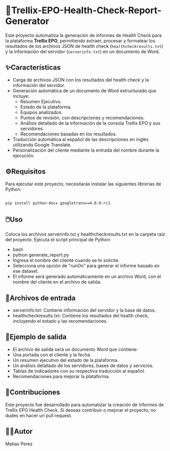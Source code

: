 # 🚀Trellix-EPO-Health-Check-Report-Generator
Este proyecto automatiza la generación de informes de Health Check para la plataforma **Trellix EPO**, permitiendo extraer, procesar y formatear los resultados de los archivos JSON de health check (`healthcheckresults.txt`) y la información del servidor (`serverinfo.txt`) en un documento de Word.

## ✨Características
- Carga de archivos JSON con los resultados del health check y la información del servidor.
- Generación automática de un documento de Word estructurado que incluye:
  - Resumen Ejecutivo.
  - Estado de la plataforma.
  - Equipos analizados.
  - Puntos de revisión, con descripciones y recomendaciones.
  - Análisis detallado de la información de la consola Trellix EPO y sus servidores.
  - Recomendaciones basadas en los resultados.
- Traducción automática al español de las descripciones en inglés utilizando Google Translate.
- Personalización del cliente mediante la entrada del nombre durante la ejecución.

## ⚙️Requisitos
Para ejecutar este proyecto, necesitarás instalar las siguientes librerías de Python:

```bash

pip install python-docx googletrans==4.0.0-rc1
```
## 🖱️Uso
Coloca los archivos serverinfo.txt y healthcheckresults.txt en la carpeta raíz del proyecto.
Ejecuta el script principal de Python:
- bash
- python generate_report.py
- Ingresa el nombre del cliente cuando se te solicite.
- Selecciona una opción de "runOn" para generar el informe basado en ese dataset.
- El informe será generado automáticamente en un archivo Word, con el nombre del cliente en el archivo de salida.

## 📂Archivos de entrada
- serverinfo.txt: Contiene información del servidor y la base de datos.
- healthcheckresults.txt: Contiene los resultados del health check, incluyendo el estado y las recomendaciones.

## 📄Ejemplo de salida
- El archivo de salida será un documento Word que contiene:
- Una portada con el cliente y la fecha.
- Un resumen ejecutivo del estado de la plataforma.
- Un análisis detallado de los servidores, bases de datos y servicios.
- Tablas de indicadores con su respectiva traducción al español.
- Recomendaciones para mejorar la plataforma.

## 🤝Contribuciones
Este proyecto fue desarrollado para automatizar la creación de informes de Trellix EPO Health Check. Si deseas contribuir o mejorar el proyecto, no dudes en hacer un pull request.
## 👨‍💻Autor
Matias Perez
